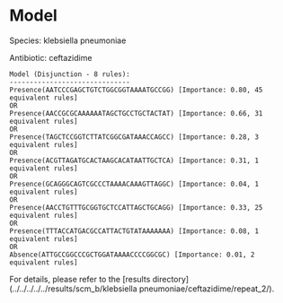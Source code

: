 
# Model

Species: klebsiella pneumoniae

Antibiotic: ceftazidime

```
Model (Disjunction - 8 rules):
------------------------------
Presence(AATCCCGAGCTGTCTGGCGGTAAAATGCCGG) [Importance: 0.80, 45 equivalent rules]
OR
Presence(AACCGCGCAAAAAATAGCTGCCTGCTACTAT) [Importance: 0.66, 31 equivalent rules]
OR
Presence(TAGCTCCGGTCTTATCGGCGATAAACCAGCC) [Importance: 0.28, 3 equivalent rules]
OR
Presence(ACGTTAGATGCACTAAGCACATAATTGCTCA) [Importance: 0.31, 1 equivalent rules]
OR
Presence(GCAGGGCAGTCGCCCTAAAACAAAGTTAGGC) [Importance: 0.04, 1 equivalent rules]
OR
Presence(AACCTGTTTGCGGTGCTCCATTAGCTGCAGG) [Importance: 0.33, 25 equivalent rules]
OR
Presence(TTTACCATGACGCCATTACTGTATAAAAAAA) [Importance: 0.08, 1 equivalent rules]
OR
Absence(ATTGCCGGCCCGCTGGATAAAACCCCGGCGC) [Importance: 0.01, 2 equivalent rules]

```

For details, please refer to the [results directory](../../../../../results/scm_b/klebsiella pneumoniae/ceftazidime/repeat_2/).

